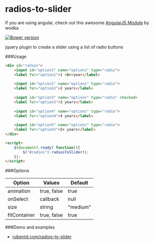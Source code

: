 radios-to-slider
===========

If you are using angular, check out this awesome [AngularJS Module](https://github.com/wodka/angular-radios-to-slider) by wodka

[![Bower version](https://badge.fury.io/bo/radios-to-slider.svg)](http://badge.fury.io/bo/radios-to-slider)

jquery plugin to create a slider using a list of radio buttons


###Usage

```html
<div id="radios">
    <input id="option1" name="options" type="radio">
    <label for="option1">1 <br>year</label>
 
    <input id="option2" name="options" type="radio">
    <label for="option2">2 years</label>
 
    <input id="option3" name="options" type="radio" checked>
    <label for="option3">3 years</label>
 
    <input id="option4" name="options" type="radio">
    <label for="option4">4 years</label>
 
    <input id="option5" name="options" type="radio">
    <label for="option5">5+ years</label>
</div>

<script>
	$(document).ready( function(){
		$("#radios").radiosToSlider();
	});
</script>
```

###Options

Option	|Values	|Default
--- | --- | ---
animation	| true, false	|true
onSelect	| callback | null
size	| string | "medium"
fitContainer	| true, false | true

###Demo and examples
* [rubentd.com/radios-to-slider](http://rubentd.com/radios-to-slider)

